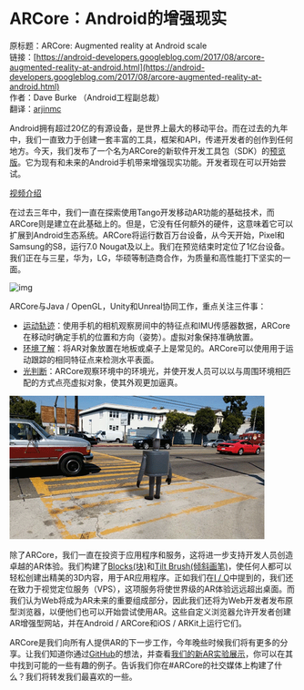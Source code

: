 # ARCore：Android的增强现实

原标题：ARCore: Augmented reality at Android scale  
链接：[https://android-developers.googleblog.com/2017/08/arcore-augmented-reality-at-android.html](https://android-developers.googleblog.com/2017/08/arcore-augmented-reality-at-android.html)  
作者：Dave Burke （Android工程副总裁）  
翻译：[arjinmc](https://github.com/arjinmc)  

Android拥有超过20亿的有源设备，是世界上最大的移动平台。而在过去的九年中，我们一直致力于创建一套丰富的工具，框架和API，传递开发者的创作到任何地方。今天，我们发布了一个名为ARCore的新软件开发工具包（SDK）的[预览版](https://developers.google.com/ar/)。它为现有和未来的Android手机带来增强现实功能。开发者现在可以开始尝试。

[视频介绍](https://youtu.be/ttdPqly4OF8)  

在过去三年中，我们一直在探索使用Tango开发移动AR功能的基础技术，而ARCore则是建立在此基础上的。但是，它没有任何额外的硬件，这意味着它可以扩展到Android生态系统。ARCore将运行数百万台设备，从今天开始，Pixel和Samsung的S8，运行7.0 Nougat及以上。我们在预览结束时定位了1亿台设备。我们正在与三星，华为，LG，华硕等制造商合作，为质量和高性能打下坚实的一面。

![img](../images/2017.8.29.1.gif)  

ARCore与Java / OpenGL，Unity和Unreal协同工作，重点关注三件事：

* <u>运动轨迹</u>：使用手机的相机观察房间中的特征点和IMU传感器数据，ARCore在移动时确定手机的位置和方向（姿势）。虚拟对象保持准确放置。
* <u>环境了解</u>：将AR对象放置在地板或桌子上是常见的。ARCore可以使用用于运动跟踪的相同特征点来检测水平表面。
* <u>光判断</u>：ARCore观察环境中的环境光，并使开发人员可以以与周围环境相匹配的方式点亮虚拟对象，使其外观更加逼真。

![img](../images/2017.8.29.2.gif)  

除了ARCore，我们一直在投资于应用程序和服务，这将进一步支持开发人员创造卓越的AR体验。我们构建了[Blocks(块)](https://vr.google.com/blocks/)和[Tilt Brush(倾斜画笔)](https://www.tiltbrush.com/)，使任何人都可以轻松创建出精美的3D内容，用于AR应用程序。正如我们在[I / O](https://www.blog.google/products/google-vr/latest-vr-and-ar-google-io/)中提到的，我们还在致力于视觉定位服务（VPS），这项服务将使世界级的AR体验远远超出桌面。而我们认为Web将成为AR未来的重要组成部分，因此我们还将为Web开发者发布原型浏览器，以便他们也可以开始尝试使用AR。这些自定义浏览器允许开发者创建AR增强型网站，并在Android / ARCore和iOS / ARKit上运行它们。

ARCore是我们向所有人提供AR的下一步工作，今年晚些时候我们将有更多的分享。让我们知道你通过[GitHub](http://github.com/google-ar)的想法，并查看[我们的新AR实验展示](http://experiments.withgoogle.com/ar)，你可以在其中找到可能的一些有趣的例子。告诉我们你在#ARCore的社交媒体上构建了什么？我们将转发我们最喜欢的一些。